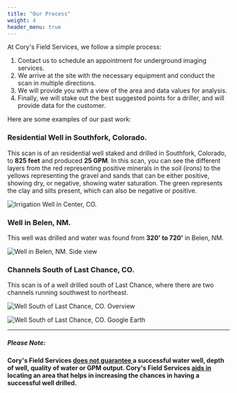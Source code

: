 ```yaml
---
title: "Our Process"
weight: 4
header_menu: true
---
```


At Cory's Field Services, we follow a simple process:

1. Contact us to schedule an appointment for underground imaging services.
2. We arrive at the site with the necessary equipment and conduct the scan in multiple directions.
3. We will provide you with a view of the area and data values for analysis.
4. Finally, we will stake out the best suggested points for a driller, and will provide data for the customer.

Here are some examples of our past work:

### Residential Well in Southfork, Colorado.

This scan is of an residential well staked and drilled in Southfork, Colorado, to **825 feet** and produced **25 GPM**. In this scan, you can see the different layers from the red representing positive minerals in the soil (irons) to the yellows representing the gravel and sands that can be either positive, showing dry, or negative, showing water saturation. The green represents the clay and silts present, which can also be negative or positive.

![Irrigation Well in Center, CO.](images/Irrigation-Well-Center-Co.webp)

### Well in Belen, NM.

This well was drilled and water was found from **320' to 720'** in Belen, NM.

![Well in Belen, NM. Side view](images/Well-in-Belen-1.jpg)


### Channels South of Last Chance, CO.

This scan is of a well drilled south of Last Chance, where there are two channels running southwest to northeast.

![Well South of Last Chance, CO. Overview](images/Well-in-Last-Chance-1.jpg)

![Well South of Last Chance, CO. Google Earth](images/Well-in-Last-Chance-2.jpg)

---

##### Please Note:
**Cory's Field Services <ins> does not guarantee </ins> a successful water well, depth of well, quality of water or GPM output. Cory's Field Services <ins> aids in </ins> locating an area that helps in increasing the chances in having a successful well drilled.**
